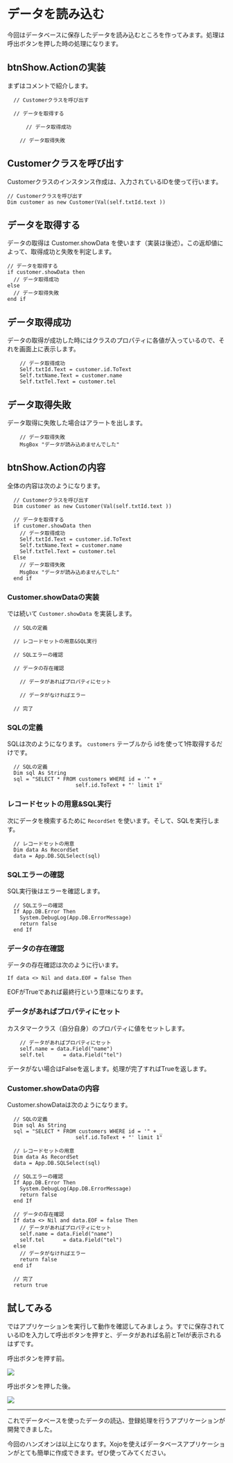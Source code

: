 # データを読み込む

今回はデータベースに保存したデータを読み込むところを作ってみます。処理は呼出ボタンを押した時の処理になります。

## btnShow.Actionの実装

まずはコメントで紹介します。

```
  // Customerクラスを呼び出す
  
  // データを取得する

      // データ取得成功
    
    // データ取得失敗
```

## Customerクラスを呼び出す

Customerクラスのインスタンス作成は、入力されているIDを使って行います。

```
// Customerクラスを呼び出す
Dim customer as new Customer(Val(self.txtId.text ))
```

## データを取得する

データの取得は Customer.showData を使います（実装は後述）。この返却値によって、取得成功と失敗を判定します。

```
// データを取得する
if customer.showData then
  // データ取得成功
else
  // データ取得失敗
end if
```

## データ取得成功

データの取得が成功した時にはクラスのプロパティに各値が入っているので、それを画面上に表示します。

```
    // データ取得成功
    Self.txtId.Text = customer.id.ToText
    Self.txtName.Text = customer.name
    Self.txtTel.Text = customer.tel
```

## データ取得失敗

データ取得に失敗した場合はアラートを出します。

```
    // データ取得失敗
    MsgBox "データが読み込めませんでした"
```

## btnShow.Actionの内容

全体の内容は次のようになります。

```
  // Customerクラスを呼び出す
  Dim customer as new Customer(Val(self.txtId.text ))
  
  // データを取得する
  if customer.showData then
    // データ取得成功
    Self.txtId.Text = customer.id.ToText
    Self.txtName.Text = customer.name
    Self.txtTel.Text = customer.tel
  Else
    // データ取得失敗
    MsgBox "データが読み込めませんでした"
  end if
  ```

### Customer.showDataの実装

では続いて `Customer.showData` を実装します。

```
  // SQLの定義
  
  // レコードセットの用意&SQL実行
  
  // SQLエラーの確認
  
  // データの存在確認
  
    // データがあればプロパティにセット
    
    // データがなければエラー
  
  // 完了
```

### SQLの定義

SQLは次のようになります。 `customers` テーブルから idを使って1件取得するだけです。

```
  // SQLの定義
  Dim sql As String
  sql = "SELECT * FROM customers WHERE id = '" + _
                      self.id.ToText + "' limit 1"
```

### レコードセットの用意&SQL実行

次にデータを検索するために `RecordSet` を使います。そして、SQLを実行します。

```
  // レコードセットの用意
  Dim data As RecordSet
  data = App.DB.SQLSelect(sql)
```
  
### SQLエラーの確認

SQL実行後はエラーを確認します。

```
  // SQLエラーの確認
  If App.DB.Error Then
    System.DebugLog(App.DB.ErrorMessage)
    return false
  end If
```
  
### データの存在確認

データの存在確認は次のように行います。

```
If data <> Nil and data.EOF = false Then
```

EOFがTrueであれば最終行という意味になります。

### データがあればプロパティにセット

カスタマークラス（自分自身）のプロパティに値をセットします。

```
    // データがあればプロパティにセット
    self.name = data.Field("name")
    self.tel      = data.Field("tel")
```
    
データがない場合はFalseを返します。処理が完了すればTrueを返します。

### Customer.showDataの内容

Customer.showDataは次のようになります。

```
  // SQLの定義
  Dim sql As String
  sql = "SELECT * FROM customers WHERE id = '" + _
                      self.id.ToText + "' limit 1"
  
  // レコードセットの用意
  Dim data As RecordSet
  data = App.DB.SQLSelect(sql)
  
  // SQLエラーの確認
  If App.DB.Error Then
    System.DebugLog(App.DB.ErrorMessage)
    return false
  end If
  
  // データの存在確認
  If data <> Nil and data.EOF = false Then
    // データがあればプロパティにセット
    self.name = data.Field("name")
    self.tel      = data.Field("tel")
  else
    // データがなければエラー
    return false
  end if
  
  // 完了
  return true
```

## 試してみる

ではアプリケーションを実行して動作を確認してみましょう。すでに保存されているIDを入力して呼出ボタンを押すと、データがあれば名前とTelが表示されるはずです。

呼出ボタンを押す前。

![](images/9-2.png)

呼出ボタンを押した後。

![](images/9-1.png)

----

これでデータベースを使ったデータの読込、登録処理を行うアプリケーションが開発できました。

今回のハンズオンは以上になります。Xojoを使えばデータベースアプリケーションがとても簡単に作成できます。ぜひ使ってみてください。
